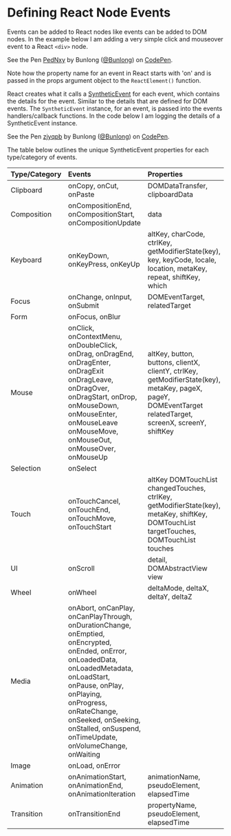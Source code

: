 # Defining React Node Events

Events can be added to React nodes like events can be added to DOM nodes. In the example below I am adding a very simple click and mouseover event to a React `<div>` node.

<p data-height="265" data-theme-id="0" data-slug-hash="PedNxy" data-default-tab="js,result" data-user="Bunlong" data-embed-version="2" data-pen-title="PedNxy" class="codepen">See the Pen <a href="https://codepen.io/Bunlong/pen/PedNxy/">PedNxy</a> by Bunlong (<a href="https://codepen.io/Bunlong">@Bunlong</a>) on <a href="https://codepen.io">CodePen</a>.</p>
<script async src="https://static.codepen.io/assets/embed/ei.js"></script>

Note how the property name for an event in React starts with 'on' and is passed in the props argument object to the `ReactElement()` function.

React creates what it calls a [SyntheticEvent](https://reactjs.org/docs/events.html) for each event, which contains the details for the event. Similar to the details that are defined for DOM events. The `SyntheticEvent` instance, for an event, is passed into the events handlers/callback functions. In the code below I am logging the details of a SyntheticEvent instance.

<p data-height="265" data-theme-id="dark" data-slug-hash="zjyqpb" data-default-tab="js,result" data-user="Bunlong" data-embed-version="2" data-pen-title="zjyqpb" class="codepen">See the Pen <a href="https://codepen.io/Bunlong/pen/zjyqpb/">zjyqpb</a> by Bunlong (<a href="https://codepen.io/Bunlong">@Bunlong</a>) on <a href="https://codepen.io">CodePen</a>.</p>
<script async src="https://static.codepen.io/assets/embed/ei.js"></script>

The table below outlines the unique SyntheticEvent properties for each type/category of events.

| Type/Category | Events           | Properties       |
|:--------------|:-----------------|:-----------------|
| Clipboard     | onCopy, onCut, onPaste | DOMDataTransfer, clipboardData |
| Composition   | onCompositionEnd, onCompositionStart, onCompositionUpdate | data |
| Keyboard      | onKeyDown, onKeyPress, onKeyUp | altKey, charCode, ctrlKey, getModifierState(key), key, keyCode, locale, location, metaKey, repeat, shiftKey, which |
| Focus         | onChange, onInput, onSubmit | DOMEventTarget, relatedTarget |
| Form          | onFocus, onBlur |                   |
| Mouse         | onClick, onContextMenu, onDoubleClick, onDrag, onDragEnd, onDragEnter, onDragExit onDragLeave, onDragOver, onDragStart, onDrop, onMouseDown, onMouseEnter, onMouseLeave onMouseMove, onMouseOut, onMouseOver, onMouseUp | altKey, button, buttons, clientX, clientY, ctrlKey, getModifierState(key), metaKey, pageX, pageY, DOMEventTarget relatedTarget, screenX, screenY, shiftKey |
| Selection     | onSelect         | |
| Touch         | onTouchCancel, onTouchEnd, onTouchMove, onTouchStart | altKey DOMTouchList changedTouches, ctrlKey, getModifierState(key), metaKey, shiftKey, DOMTouchList targetTouches, DOMTouchList touches |
| UI            | onScroll         | detail, DOMAbstractView view |
| Wheel         | onWheel          | deltaMode, deltaX, deltaY, deltaZ |
| Media         | onAbort, onCanPlay, onCanPlayThrough, onDurationChange, onEmptied, onEncrypted, onEnded, onError, onLoadedData, onLoadedMetadata, onLoadStart, onPause, onPlay, onPlaying, onProgress, onRateChange, onSeeked, onSeeking, onStalled, onSuspend, onTimeUpdate, onVolumeChange, onWaiting | |
| Image         | onLoad, onError  | |
| Animation     | onAnimationStart, onAnimationEnd, onAnimationIteration | animationName, pseudoElement, elapsedTime |
| Transition    | onTransitionEnd  | propertyName, pseudoElement, elapsedTime |